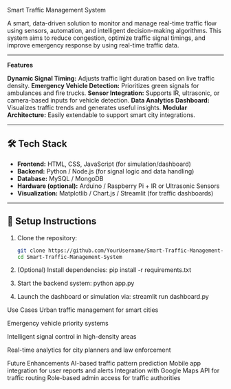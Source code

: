 Smart Traffic Management System

A smart, data-driven solution to monitor and manage real-time traffic flow using sensors, automation, and intelligent decision-making algorithms. This system aims to reduce congestion, optimize traffic signal timings, and improve emergency response by using real-time traffic data.

---

**Features**

**Dynamic Signal Timing:** Adjusts traffic light duration based on live traffic density.
**Emergency Vehicle Detection:** Prioritizes green signals for ambulances and fire trucks.
**Sensor Integration:** Supports IR, ultrasonic, or camera-based inputs for vehicle detection.
**Data Analytics Dashboard:** Visualizes traffic trends and generates useful insights.
**Modular Architecture:** Easily extendable to support smart city integrations.

---

## 🛠 Tech Stack

- **Frontend:** HTML, CSS, JavaScript (for simulation/dashboard)
- **Backend:** Python / Node.js (for signal logic and data handling)
- **Database:** MySQL / MongoDB
- **Hardware (optional):** Arduino / Raspberry Pi + IR or Ultrasonic Sensors
- **Visualization:** Matplotlib / Chart.js / Streamlit (for traffic dashboards)

---

## 🚀 Setup Instructions

1. Clone the repository:
   ```bash
   git clone https://github.com/YourUsername/Smart-Traffic-Management-System.git
   cd Smart-Traffic-Management-System
2. (Optional) Install dependencies:
pip install -r requirements.txt

3. Start the backend system:
python app.py

4. Launch the dashboard or simulation via:
streamlit run dashboard.py



Use Cases
Urban traffic management for smart cities

Emergency vehicle priority systems

Intelligent signal control in high-density areas

Real-time analytics for city planners and law enforcement

Future Enhancements
AI-based traffic pattern prediction
Mobile app integration for user reports and alerts
Integration with Google Maps API for traffic routing
Role-based admin access for traffic authorities
